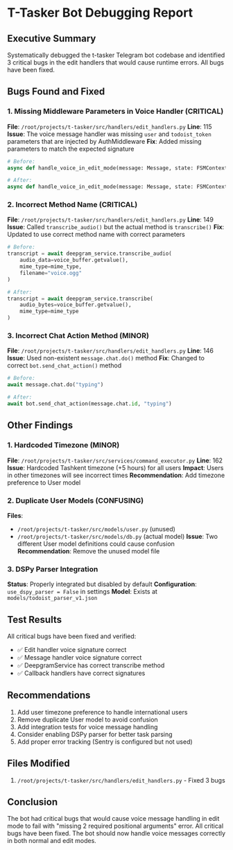 # T-Tasker Bot Debugging Report

## Executive Summary
Systematically debugged the t-tasker Telegram bot codebase and identified 3 critical bugs in the edit handlers that would cause runtime errors. All bugs have been fixed.

## Bugs Found and Fixed

### 1. Missing Middleware Parameters in Voice Handler (CRITICAL)
**File**: `/root/projects/t-tasker/src/handlers/edit_handlers.py`
**Line**: 115
**Issue**: The voice message handler was missing `user` and `todoist_token` parameters that are injected by AuthMiddleware
**Fix**: Added missing parameters to match the expected signature
```python
# Before:
async def handle_voice_in_edit_mode(message: Message, state: FSMContext, bot: Bot) -> None:

# After:
async def handle_voice_in_edit_mode(message: Message, state: FSMContext, bot: Bot, user: "User", todoist_token: str) -> None:
```

### 2. Incorrect Method Name (CRITICAL)
**File**: `/root/projects/t-tasker/src/handlers/edit_handlers.py`
**Line**: 149
**Issue**: Called `transcribe_audio()` but the actual method is `transcribe()`
**Fix**: Updated to use correct method name with correct parameters
```python
# Before:
transcript = await deepgram_service.transcribe_audio(
    audio_data=voice_buffer.getvalue(),
    mime_type=mime_type,
    filename="voice.ogg"
)

# After:
transcript = await deepgram_service.transcribe(
    audio_bytes=voice_buffer.getvalue(),
    mime_type=mime_type
)
```

### 3. Incorrect Chat Action Method (MINOR)
**File**: `/root/projects/t-tasker/src/handlers/edit_handlers.py`
**Line**: 146
**Issue**: Used non-existent `message.chat.do()` method
**Fix**: Changed to correct `bot.send_chat_action()` method
```python
# Before:
await message.chat.do("typing")

# After:
await bot.send_chat_action(message.chat.id, "typing")
```

## Other Findings

### 1. Hardcoded Timezone (MINOR)
**File**: `/root/projects/t-tasker/src/services/command_executor.py`
**Line**: 162
**Issue**: Hardcoded Tashkent timezone (+5 hours) for all users
**Impact**: Users in other timezones will see incorrect times
**Recommendation**: Add timezone preference to User model

### 2. Duplicate User Models (CONFUSING)
**Files**: 
- `/root/projects/t-tasker/src/models/user.py` (unused)
- `/root/projects/t-tasker/src/models/db.py` (actual model)
**Issue**: Two different User model definitions could cause confusion
**Recommendation**: Remove the unused model file

### 3. DSPy Parser Integration
**Status**: Properly integrated but disabled by default
**Configuration**: `use_dspy_parser = False` in settings
**Model**: Exists at `models/todoist_parser_v1.json`

## Test Results
All critical bugs have been fixed and verified:
- ✅ Edit handler voice signature correct
- ✅ Message handler voice signature correct  
- ✅ DeepgramService has correct transcribe method
- ✅ Callback handlers have correct signatures

## Recommendations
1. Add user timezone preference to handle international users
2. Remove duplicate User model to avoid confusion
3. Add integration tests for voice message handling
4. Consider enabling DSPy parser for better task parsing
5. Add proper error tracking (Sentry is configured but not used)

## Files Modified
1. `/root/projects/t-tasker/src/handlers/edit_handlers.py` - Fixed 3 bugs

## Conclusion
The bot had critical bugs that would cause voice message handling in edit mode to fail with "missing 2 required positional arguments" error. All critical bugs have been fixed. The bot should now handle voice messages correctly in both normal and edit modes.